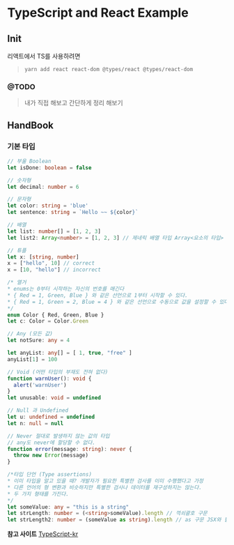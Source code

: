 # TypeScript and React Example

## Init

리액트에서 TS를 사용하려면
> `yarn add react react-dom @types/react @types/react-dom`

### @TODO
> 내가 직접 해보고 간단하게 정리 해보기

## HandBook

### 기본 타입

```typescript
// 부울 Boolean
let isDone: boolean = false

// 숫자형
let decimal: number = 6

// 문자형
let color: string = 'blue'
let sentence: string = `Hello ~~ ${color}`

// 배열
let list: number[] = [1, 2, 3]
let list2: Array<number> = [1, 2, 3] // 제네릭 배열 타입 Array<요소의 타입>

// 튜플
let x: [string, number]
x = ["hello", 10] // correct
x = [10, "hello"] // incorrect

/* 열거
* enums는 0부터 시작하는 자신의 번호를 매긴다
* { Red = 1, Green, Blue } 와 같은 선언으로 1부터 시작할 수 있다.
* { Red = 1, Green = 2, Blue = 4 } 와 같은 선언으로 수동으로 값을 설정할 수 있다.
*/
enum Color { Red, Green, Blue }
let c: Color = Color.Green

// Any (모든 값)
let notSure: any = 4

let anyList: any[] = [ 1, true, "free" ]
anyList[1] = 100

// Void (어떤 타입의 부재도 전혀 없다)
function warnUser(): void {
  alert('warnUser')
}
let unusable: void = undefined

// Null 과 Undefined
let u: undefined = undefined
let n: null = null

// Never 절대로 발생하지 않는 값의 타입
// any도 never에 할당할 수 없다.
function error(message: string): never {
  throw new Error(message)
}

/*타입 단언 (Type assertions)
* 이미 타입을 알고 있을 때? 개발자가 필요한 특별한 검사를 이미 수행했다고 가정
* 다른 언어의 형 변환과 비슷하지만 특별한 검사나 데이터를 재구성하지는 않는다.
* 두 가지 형태를 가진다.
*/
let someValue: any = "this is a string"
let strLength: number = (<string>someValue).length // 꺽쇠괄호 구문
let strLength2: number = (someValue as string).length // as 구문 JSX와 함께 사용할 때는 as만 허용
```

**참고 사이트**
[TypeScript-kr](https://typescript-kr.github.io)
